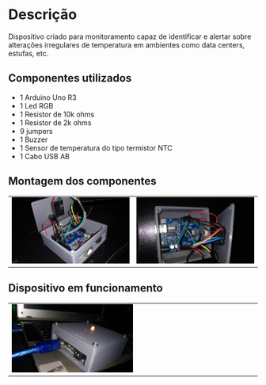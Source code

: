 # Descrição

Dispositivo criado para monitoramento capaz de identificar e alertar sobre alterações irregulares de temperatura em ambientes como data centers, estufas, etc.

## Componentes utilizados

- 1 Arduino Uno R3
- 1 Led RGB
- 1 Resistor de 10k ohms
- 1 Resistor de 2k ohms
- 9 jumpers
- 1 Buzzer
- 1 Sensor de temperatura do tipo termistor NTC
- 1 Cabo USB AB

## Montagem dos componentes

<table>
<tr>
<td><img src="https://github.com/MateusVS/PI-4-DSM-Fatec-Araras/blob/main/arduino/imagens/dispositivo-termosafe-2.jpg" alt="Montagem dos componentes do dispotivo" style="height: 70%; width:100%;"/></td>
<td><img src="https://github.com/MateusVS/PI-4-DSM-Fatec-Araras/blob/main/arduino/imagens/dispositivo-termosafe-3.jpg" alt="Montagem dos componentes do dispotivo" style="height: 70%; width:100%;"/></td>
</tr>
</table>

## Dispositivo em funcionamento

<table>
  <tr>
    <td><img src="https://github.com/MateusVS/PI-4-DSM-Fatec-Araras/blob/main/arduino/imagens/dispositivo-termosafe-1.jpg" alt="Dispotivo em funcionamento" style="height: 50%; width:50%;"/></td>
  </tr>
</table>
